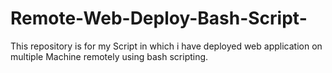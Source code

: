 # Remote-Web-Deploy-Bash-Script-
This repository is for my Script in which i have deployed web application on multiple Machine remotely using bash scripting.
